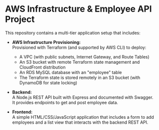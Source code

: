 # AWS Infrastructure & Employee API Project

This repository contains a multi-tier application setup that includes:

- **AWS Infrastructure Provisioning:**  
  Provisioned with Terraform (and supported by AWS CLI) to deploy:
  - A VPC (with public subnets, Internet Gateway, and Route Tables)
  - An S3 bucket with remote Terraform state management and CloudFront distribution
  - An RDS MySQL database with an "employee" table
  - The Terraform state is stored remotely in an S3 bucket (with DynamoDB for state locking)

- **Backend:**  
  A Node.js REST API built with Express and documented with Swagger.  
  It provides endpoints to get and post employee data.

- **Frontend:**  
  A simple HTML/CSS/JavaScript application that includes a form to add employees and a list view that interacts with the backend REST API.
